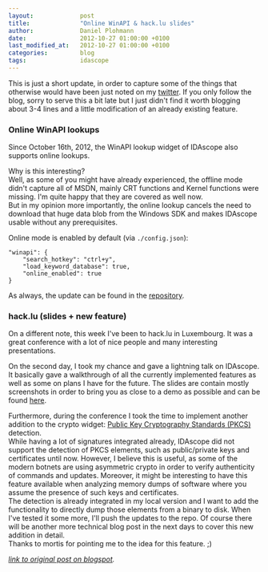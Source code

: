 ```yaml
---
layout:             post
title:              "Online WinAPI & hack.lu slides"
author:             Daniel Plohmann
date:               2012-10-27 01:00:00 +0100
last_modified_at:   2012-10-27 01:00:00 +0100
categories:         blog
tags:               idascope
---
```


This is just a short update, in order to capture some of the things that otherwise would have been just noted on my [twitter][twitter pnx]. 
If you only follow the blog, sorry to serve this a bit late but I just didn't find it worth blogging about 3-4 lines and a little modification of an already existing feature.  
  
### Online WinAPI lookups

Since October 16th, 2012, the WinAPI lookup widget of IDAscope also supports online lookups.  
  
Why is this interesting?  
Well, as some of you might have already experienced, the offline mode didn't capture all of MSDN, mainly CRT functions and Kernel functions were missing. 
I'm quite happy that they are covered as well now.  
But in my opinion more importantly, the online lookup cancels the need to download that huge data blob from the Windows SDK and makes IDAscope usable without any prerequisites.   
  
Online mode is enabled by default (via `./config.json`):  
```
"winapi": {
    "search_hotkey": "ctrl+y",
    "load_keyword_database": true,
    "online_enabled": true
}
```
As always, the update can be found in the [repository][idascope repo].  

### hack.lu (slides + new feature)
On a different note, this week I've been to hack.lu in Luxembourg. 
It was a great conference with a lot of nice people and many interesting presentations.  
  
On the second day, I took my chance and gave a lightning talk on IDAscope. 
It basically gave a walkthrough of all the currently implemented features as well as some on plans I have for the future. 
The slides are contain mostly screenshots in order to bring you as close to a demo as possible and can be found [here](/assets/20121027/hacklu_idascope_plohmann.pdf).   
  
Furthermore, during the conference I took the time to implement another addition to the crypto widget: [Public Key Cryptography Standards (PKCS)][pkcs detection] detection.  
While having a lot of signatures integrated already, IDAscope did not support the detection of PKCS elements, such as public/private keys and certificates until now. 
However, I believe this is useful, as some of the modern botnets are using asymmetric crypto in order to verify authenticity of commands and updates. 
Moreover, it might be interesting to have this feature available when analyzing memory dumps of software where you assume the presence of such keys and certificates.  
The detection is already integrated in my local version and I want to add the functionality to directly dump those elements from a binary to disk. 
When I've tested it some more, I'll push the updates to the repo. Of course there will be another more technical blog post in the next days to cover this new addition in detail.  
Thanks to mortis for pointing me to the idea for this feature. ;)

*[link to original post on blogspot][blogspot post].*

[bitbucket zip]: https://bitbucket.org/daniel_plohmann/simplifire.idascope/downloads/IDAscope_v_1_0.zip
[twitter pnx]: https://twitter.com/push_pnx
[idascope repo]: http://idascope.pnx.tf/
[pkcs detection]: http://www.rsa.com/rsalabs/node.asp?id=2124
[blogspot post]: https://pnx-tf.blogspot.com/2012/10/online-winapi-hacklu-slides.html